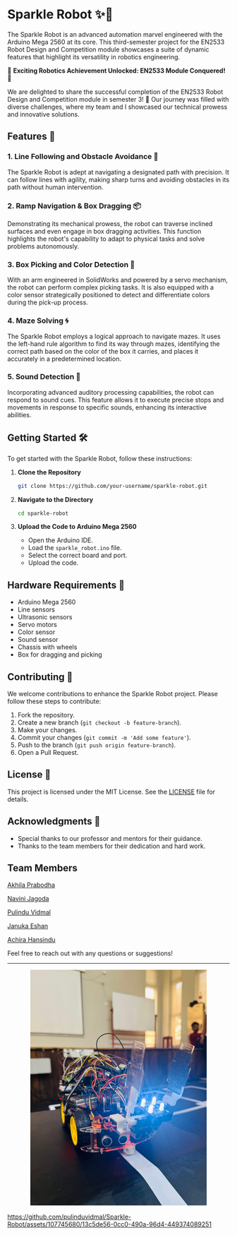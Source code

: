 # Sparkle Robot ✨🤖

The Sparkle Robot is an advanced automation marvel engineered with the Arduino Mega 2560 at its core. This third-semester project for the EN2533 Robot Design and Competition module showcases a suite of dynamic features that highlight its versatility in robotics engineering.

🚀 **Exciting Robotics Achievement Unlocked: EN2533 Module Conquered!** 🤖

We are delighted to share the successful completion of the EN2533 Robot Design and Competition module in semester 3! 🌟 Our journey was filled with diverse challenges, where my team and I showcased our technical prowess and innovative solutions.

## Features 🌟

### 1. Line Following and Obstacle Avoidance 🚧
The Sparkle Robot is adept at navigating a designated path with precision. It can follow lines with agility, making sharp turns and avoiding obstacles in its path without human intervention.

### 2. Ramp Navigation & Box Dragging 📦
Demonstrating its mechanical prowess, the robot can traverse inclined surfaces and even engage in box dragging activities. This function highlights the robot's capability to adapt to physical tasks and solve problems autonomously.

### 3. Box Picking and Color Detection 🎨
With an arm engineered in SolidWorks and powered by a servo mechanism, the robot can perform complex picking tasks. It is also equipped with a color sensor strategically positioned to detect and differentiate colors during the pick-up process.

### 4. Maze Solving 🌀
The Sparkle Robot employs a logical approach to navigate mazes. It uses the left-hand rule algorithm to find its way through mazes, identifying the correct path based on the color of the box it carries, and places it accurately in a predetermined location.

### 5. Sound Detection 🎤
Incorporating advanced auditory processing capabilities, the robot can respond to sound cues. This feature allows it to execute precise stops and movements in response to specific sounds, enhancing its interactive abilities.

## Getting Started 🛠️

To get started with the Sparkle Robot, follow these instructions:

1. **Clone the Repository**
   ```bash
   git clone https://github.com/your-username/sparkle-robot.git
   ```

2. **Navigate to the Directory**
   ```bash
   cd sparkle-robot
   ```

3. **Upload the Code to Arduino Mega 2560**
   - Open the Arduino IDE.
   - Load the `sparkle_robot.ino` file.
   - Select the correct board and port.
   - Upload the code.

## Hardware Requirements 🛒

- Arduino Mega 2560
- Line sensors
- Ultrasonic sensors
- Servo motors
- Color sensor
- Sound sensor
- Chassis with wheels
- Box for dragging and picking

## Contributing 🤝

We welcome contributions to enhance the Sparkle Robot project. Please follow these steps to contribute:

1. Fork the repository.
2. Create a new branch (`git checkout -b feature-branch`).
3. Make your changes.
4. Commit your changes (`git commit -m 'Add some feature'`).
5. Push to the branch (`git push origin feature-branch`).
6. Open a Pull Request.

## License 📄

This project is licensed under the MIT License. See the [LICENSE](LICENSE) file for details.

## Acknowledgments 🙏

- Special thanks to our professor and mentors for their guidance.
- Thanks to the team members for their dedication and hard work.

## Team Members
[Akhila Prabodha](https://github.com/akhilaprabodha)

[Navini Jagoda](https://github.com/Navini11)

[Pulindu Vidmal](https://github.com/pulinduvidmal)

[Januka Eshan](https://github.com/eshansurendra)

[Achira Hansindu]()

Feel free to reach out with any questions or suggestions!

---

<div style="text-align: center;">
  <img src="/docs/assets/robot.png" alt="New Image" title="New Image" style="width: 400px; max-width: 100%;" />
</div>

https://github.com/pulinduvidmal/Sparkle-Robot/assets/107745680/13c5de56-0cc0-490a-96d4-449374089251


